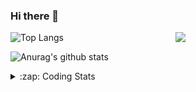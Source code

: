 ### Hi there 👋

<!--
**tao8687/tao8687** is a ✨ _special_ ✨ repository because its `README.md` (this file) appears on your GitHub profile.

Here are some ideas to get you started:

- 🔭 I’m currently working on ...
- 🌱 I’m currently learning ...
- 👯 I’m looking to collaborate on ...
- 🤔 I’m looking for help with ...
- 💬 Ask me about ...
- 📫 How to reach me: ...
- 😄 Pronouns: ...
- ⚡ Fun fact: ...
-->

<img align='right' src="https://media.giphy.com/media/M9gbBd9nbDrOTu1Mqx/giphy.gif" width="240">

  
![Top Langs](https://github-readme-stats.vercel.app/api/top-langs/?username=tao8687&layout=compact&title_color=23238E&text_color=A67D3D)

![Anurag's github stats](https://github-readme-stats.vercel.app/api?username=tao8687&show_icons=true&&text_color=A67D3D&title_color=23238E&show_icons=false&count_private=true&hide=stars)

<details>
  <summary>:zap: Coding Stats</summary>
  <br>
    
<!--START_SECTION:waka-->
![Code Time](http://img.shields.io/badge/Code%20Time-1%2C399%20hrs%2030%20mins-blue)

![Profile Views](http://img.shields.io/badge/Profile%20Views-0-blue)

**🐱 My GitHub Data** 

> 📦 1.5 MB Used in GitHub's Storage 
 > 
> 🏆 356 Contributions in the Year 2023
 > 
> 🚫 Not Opted to Hire
 > 
> 📜 50 Public Repositories 
 > 
> 🔑 23 Private Repositories 
 > 
**I'm an Early 🐤** 

```text
🌞 Morning                1230 commits        █████████████████████░░░░   85.71 % 
🌆 Daytime                84 commits          █░░░░░░░░░░░░░░░░░░░░░░░░   05.85 % 
🌃 Evening                117 commits         ██░░░░░░░░░░░░░░░░░░░░░░░   08.15 % 
🌙 Night                  4 commits           ░░░░░░░░░░░░░░░░░░░░░░░░░   00.28 % 
```
📅 **I'm Most Productive on Wednesday** 

```text
Monday                   207 commits         ████░░░░░░░░░░░░░░░░░░░░░   14.43 % 
Tuesday                  194 commits         ███░░░░░░░░░░░░░░░░░░░░░░   13.52 % 
Wednesday                258 commits         ████░░░░░░░░░░░░░░░░░░░░░   17.98 % 
Thursday                 185 commits         ███░░░░░░░░░░░░░░░░░░░░░░   12.89 % 
Friday                   201 commits         ████░░░░░░░░░░░░░░░░░░░░░   14.01 % 
Saturday                 197 commits         ███░░░░░░░░░░░░░░░░░░░░░░   13.73 % 
Sunday                   193 commits         ███░░░░░░░░░░░░░░░░░░░░░░   13.45 % 
```


📊 **This Week I Spent My Time On** 

```text
🕑︎ Time Zone: Asia/Shanghai

💬 Programming Languages: 
Other                    7 hrs 41 mins       ███████████████████████░░   93.20 % 
Markdown                 29 mins             █░░░░░░░░░░░░░░░░░░░░░░░░   05.92 % 
C                        2 mins              ░░░░░░░░░░░░░░░░░░░░░░░░░   00.49 % 
C++                      0 secs              ░░░░░░░░░░░░░░░░░░░░░░░░░   00.20 % 
XML                      0 secs              ░░░░░░░░░░░░░░░░░░░░░░░░░   00.12 % 

🔥 Editors: 
VS Code                  8 hrs 15 mins       █████████████████████████   100.00 % 

🐱‍💻 Projects: 
jaka_robot               2 hrs 31 mins       ████████░░░░░░░░░░░░░░░░░   30.56 % 
gazebo_config            1 hr 50 mins        ██████░░░░░░░░░░░░░░░░░░░   22.33 % 
wheeltec_description     1 hr 1 min          ███░░░░░░░░░░░░░░░░░░░░░░   12.42 % 
my_robot                 54 mins             ███░░░░░░░░░░░░░░░░░░░░░░   11.02 % 
gazebo_models            46 mins             ██░░░░░░░░░░░░░░░░░░░░░░░   09.30 % 

💻 Operating System: 
Linux                    7 hrs 24 mins       ██████████████████████░░░   89.71 % 
Windows                  50 mins             ███░░░░░░░░░░░░░░░░░░░░░░   10.29 % 
```

**I Mostly Code in Python** 

```text
Python                   9 repos             ████████░░░░░░░░░░░░░░░░░   30.00 % 
C++                      8 repos             ███████░░░░░░░░░░░░░░░░░░   26.67 % 
JavaScript               2 repos             ██░░░░░░░░░░░░░░░░░░░░░░░   06.67 % 
Batchfile                1 repo              █░░░░░░░░░░░░░░░░░░░░░░░░   03.33 % 
HTML                     1 repo              █░░░░░░░░░░░░░░░░░░░░░░░░   03.33 % 
```



**Timeline**

![Lines of Code chart](https://raw.githubusercontent.com/tao8687/tao8687/master/assets/bar_graph.png)


 Last Updated on 21/12/2023 01:13:14 UTC
<!--END_SECTION:waka-->
</details>
